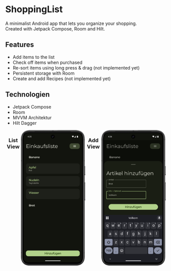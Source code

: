 # ShoppingList
A minimalist Android app that lets you organize your shopping.  
Created with Jetpack Compose, Room and Hilt. 

## Features
- Add items to the list
- Check off items when purchased 
- Re-sort items using long press & drag (not implemented yet)
- Persistent storage with Room
- Create and add Recipes (not implemented yet)


## Technologien
- Jetpack Compose
- Room
- MVVM Architektur
- Hilt Dagger

<div style="display: flex; justify-content: space-around;">
    <h3 style="text-align: center;">List View</h3>
    <img src="app/screenshots/Screenshot_20250315_162543.png" alt="Screenshot 1" width="40%" />
    <h3 style="text-align: center;">Add View</h3>
    <img src="app/screenshots/Screenshot_20250315_162641.png" alt="Screenshot 2" width="40%" />
</div>
